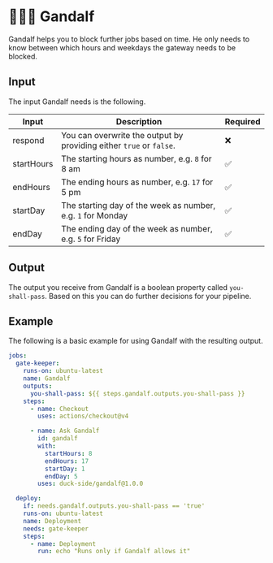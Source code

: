 # 🧙🏻‍♂️ Gandalf

Gandalf helps you to block further jobs based on time. He only needs to know between which hours and weekdays the gateway needs to be blocked.

## Input

The input Gandalf needs is the following.

| Input      | Description                                                         | Required |
| ---------- | ------------------------------------------------------------------- | -------- |
| respond    | You can overwrite the output by providing either `true` or `false`. | ❌       |
| startHours | The starting hours as number, e.g. `8` for 8 am                     | ✅       |
| endHours   | The ending hours as number, e.g. `17` for 5 pm                      | ✅       |
| startDay   | The starting day of the week as number, e.g. `1` for Monday         | ✅       |
| endDay     | The ending day of the week as number, e.g. `5` for Friday           | ✅       |

## Output

The output you receive from Gandalf is a boolean property called `you-shall-pass`. Based on this you can do further decisions for your pipeline.

## Example

The following is a basic example for using Gandalf with the resulting output.

```yml
jobs:
  gate-keeper:
    runs-on: ubuntu-latest
    name: Gandalf
    outputs:
      you-shall-pass: ${{ steps.gandalf.outputs.you-shall-pass }}
    steps:
      - name: Checkout
        uses: actions/checkout@v4

      - name: Ask Gandalf
        id: gandalf
        with:
          startHours: 8
          endHours: 17
          startDay: 1
          endDay: 5
        uses: duck-side/gandalf@1.0.0

  deploy:
    if: needs.gandalf.outputs.you-shall-pass == 'true'
    runs-on: ubuntu-latest
    name: Deployment
    needs: gate-keeper
    steps:
      - name: Deployment
        run: echo "Runs only if Gandalf allows it"
```

